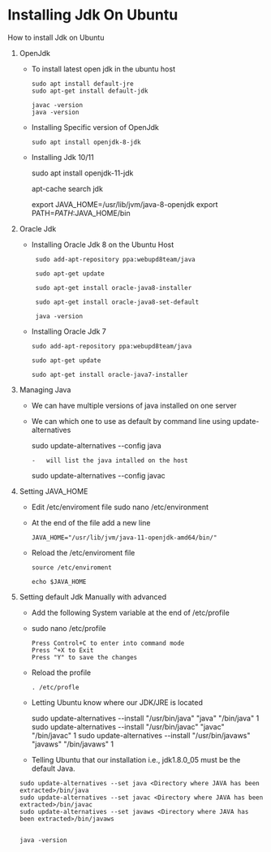 # Installing Jdk On Ubuntu

How to install Jdk on Ubuntu

1. OpenJdk
	-  	To install latest open jdk in the ubuntu host
		
		
			sudo apt install default-jre
			sudo apt-get install default-jdk
		
			javac -version
			java -version
			
	-	Installing Specific version of OpenJdk
	
			sudo apt install openjdk-8-jdk
			
	-	Installing Jdk 10/11

		sudo apt install openjdk-11-jdk
		
		apt-cache search jdk
		
		export JAVA_HOME=/usr/lib/jvm/java-8-openjdk
		export PATH=$PATH:$JAVA_HOME/bin
		
			
	
2.	Oracle Jdk

	-  Installing Oracle Jdk 8 on the Ubuntu Host

			sudo add-apt-repository ppa:webupd8team/java
				 
			sudo apt-get update
			
			sudo apt-get install oracle-java8-installer
			
			sudo apt-get install oracle-java8-set-default
			
			java -version
	
	- 	Installing Oracle Jdk 7 	

			sudo add-apt-repository ppa:webupd8team/java
			
			sudo apt-get update
			
			sudo apt-get install oracle-java7-installer


3.	Managing Java

	- 	We can have multiple versions of java installed on one server
	-	We can which one to use as default by command line using update-alternatives
		
		sudo update-alternatives --config java 
		
			-	will list the java intalled on the host
			
		sudo update-alternatives --config javac


4.	Setting JAVA_HOME


	- 	Edit /etc/enviroment file
			sudo nano /etc/environment
	
	-	At the end of the file add a new line 
	
			JAVA_HOME="/usr/lib/jvm/java-11-openjdk-amd64/bin/"
		
	-	Reload the /etc/enviroment file 

			source /etc/enviroment
			
			echo $JAVA_HOME
			
	
5.	Setting default Jdk Manually with advanced

	- 	Add the following System variable at the end of /etc/profile
	
	-	sudo nano /etc/profile
	
			Press Control+C to enter into command mode
			Press ^+X to Exit
			Press "Y" to save the changes
	- 	Reload the profile
			
			. /etc/profle
			
	-	Letting Ubuntu know where our JDK/JRE is located
	
		sudo update-alternatives --install "/usr/bin/java" "java" "<Directory where JAVA has been extracted>/bin/java" 1
		sudo update-alternatives --install "/usr/bin/javac" "javac" "<Directory where JAVA has been extracted>/bin/javac" 1
		sudo update-alternatives --install "/usr/bin/javaws" "javaws" "<Directory where JAVA has been extracted>/bin/javaws" 1
			
			
	- 	 Telling Ubuntu that our installation i.e., jdk1.8.0_05 must be the default Java.		
		
		sudo update-alternatives --set java <Directory where JAVA has been extracted>/bin/java
		sudo update-alternatives --set javac <Directory where JAVA has been extracted>/bin/javac
		sudo update-alternatives --set javaws <Directory where JAVA has been extracted>/bin/javaws
			
	
		java -version
			
		
